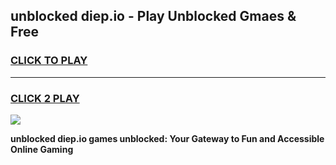 
## unblocked diep.io - Play Unblocked Gmaes & Free
<h3>
<a href="https://news.freeplayer.one?title=unblocked_diep.io&ref=16F">CLICK TO PLAY</a></h3>
<hr>

<h3>
<a href="https://news.freeplayer.one?title=unblocked_diep.io&ref=16F">CLICK 2 PLAY</a>
  
</h3>

<a href="https://news.freeplayer.one?title=unblocked_diep.io&ref=16F/"><img src="https://clearcache.store/games.png"></a>


**unblocked diep.io games unblocked: Your Gateway to Fun and Accessible Online Gaming**
